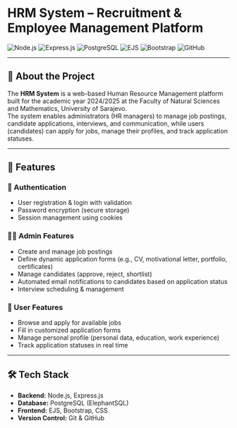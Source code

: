 # HRM System – Recruitment & Employee Management Platform

![Node.js](https://img.shields.io/badge/Node.js-43853D?style=for-the-badge&logo=node.js&logoColor=white)
![Express.js](https://img.shields.io/badge/Express.js-404D59?style=for-the-badge)
![PostgreSQL](https://img.shields.io/badge/PostgreSQL-316192?style=for-the-badge&logo=postgresql&logoColor=white)
![EJS](https://img.shields.io/badge/EJS-8BC34A?style=for-the-badge&logo=javascript&logoColor=white)
![Bootstrap](https://img.shields.io/badge/Bootstrap-563D7C?style=for-the-badge&logo=bootstrap&logoColor=white)
![GitHub](https://img.shields.io/badge/GitHub-100000?style=for-the-badge&logo=github&logoColor=white)

---

## 📌 About the Project
The **HRM System** is a web-based Human Resource Management platform built for the academic year 2024/2025 at the Faculty of Natural Sciences and Mathematics, University of Sarajevo.  
The system enables administrators (HR managers) to manage job postings, candidate applications, interviews, and communication, while users (candidates) can apply for jobs, manage their profiles, and track application statuses.  

---

## 🚀 Features
### 🔑 Authentication
- User registration & login with validation  
- Password encryption (secure storage)  
- Session management using cookies  

### 👩‍💼 Admin Features
- Create and manage job postings  
- Define dynamic application forms (e.g., CV, motivational letter, portfolio, certificates)  
- Manage candidates (approve, reject, shortlist)  
- Automated email notifications to candidates based on application status  
- Interview scheduling & management  

### 👤 User Features
- Browse and apply for available jobs  
- Fill in customized application forms  
- Manage personal profile (personal data, education, work experience)  
- Track application statuses in real time   

---

## 🛠️ Tech Stack
- **Backend:** Node.js, Express.js  
- **Database:** PostgreSQL (ElephantSQL)  
- **Frontend:** EJS, Bootstrap, CSS  
- **Version Control:** Git & GitHub  
